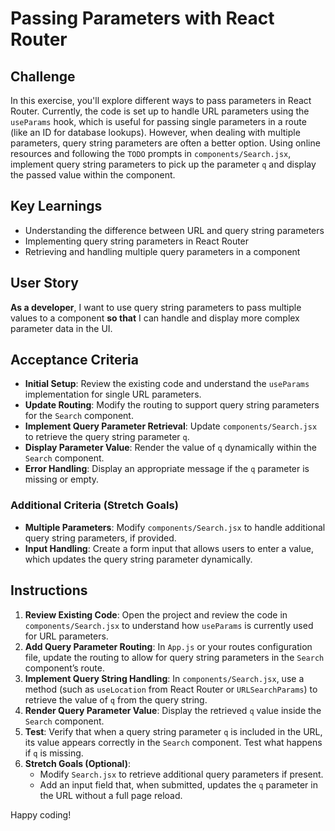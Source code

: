 # Passing Parameters with React Router

## Challenge

In this exercise, you'll explore different ways to pass parameters in React Router. Currently, the code is set up to handle URL parameters using the `useParams` hook, which is useful for passing single parameters in a route (like an ID for database lookups). However, when dealing with multiple parameters, query string parameters are often a better option. Using online resources and following the `TODO` prompts in `components/Search.jsx`, implement query string parameters to pick up the parameter `q` and display the passed value within the component.

## Key Learnings

- Understanding the difference between URL and query string parameters
- Implementing query string parameters in React Router
- Retrieving and handling multiple query parameters in a component

## User Story

**As a developer**, I want to use query string parameters to pass multiple values to a component **so that** I can handle and display more complex parameter data in the UI.

## Acceptance Criteria

- **Initial Setup**: Review the existing code and understand the `useParams` implementation for single URL parameters.
- **Update Routing**: Modify the routing to support query string parameters for the `Search` component.
- **Implement Query Parameter Retrieval**: Update `components/Search.jsx` to retrieve the query string parameter `q`.
- **Display Parameter Value**: Render the value of `q` dynamically within the `Search` component.
- **Error Handling**: Display an appropriate message if the `q` parameter is missing or empty.

### Additional Criteria (Stretch Goals)

- **Multiple Parameters**: Modify `components/Search.jsx` to handle additional query string parameters, if provided.
- **Input Handling**: Create a form input that allows users to enter a value, which updates the query string parameter dynamically.

## Instructions

1. **Review Existing Code**: Open the project and review the code in `components/Search.jsx` to understand how `useParams` is currently used for URL parameters.
2. **Add Query Parameter Routing**: In `App.js` or your routes configuration file, update the routing to allow for query string parameters in the `Search` component’s route.
3. **Implement Query String Handling**: In `components/Search.jsx`, use a method (such as `useLocation` from React Router or `URLSearchParams`) to retrieve the value of `q` from the query string.
4. **Render Query Parameter Value**: Display the retrieved `q` value inside the `Search` component.
5. **Test**: Verify that when a query string parameter `q` is included in the URL, its value appears correctly in the `Search` component. Test what happens if `q` is missing.
6. **Stretch Goals (Optional)**:
   - Modify `Search.jsx` to retrieve additional query parameters if present.
   - Add an input field that, when submitted, updates the `q` parameter in the URL without a full page reload.

Happy coding!
